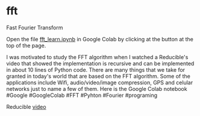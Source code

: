 # fft
Fast Fourier Transform

Open the file [fft_learn.ipynb](https://github.com/aavella77/fft/blob/main/fft_learn.ipynb) in Google Colab by clicking at the button at the top of the page.

I was motivated to study the FFT algorithm when I watched a Reducible's video that showed the implementation is recursive and can be implemented in about 10 lines of Python code. There are many things that we take for granted in today's world that are based on the FFT algorithm. Some of the applications include Wifi, audio/video/image compression, GPS and celular networks just to name a few of them. Here is the Google Colab notebook #Google #GoogleColab #FFT #Pyhton #Fourier #programing

Reducible [video](https://www.youtube.com/watch?v=h7apO7q16V0)


